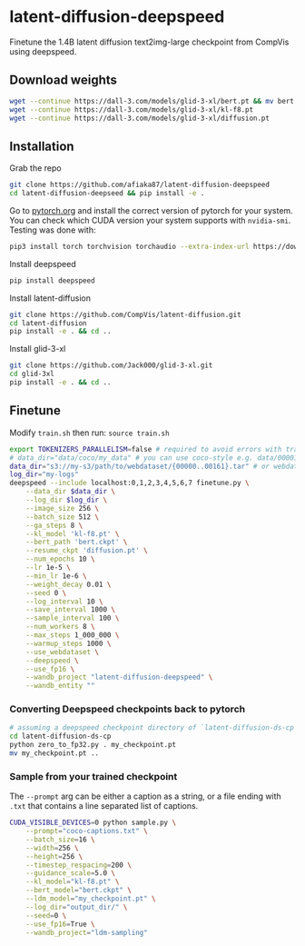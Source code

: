 # latent-diffusion-deepspeed 

Finetune the 1.4B latent diffusion text2img-large checkpoint from CompVis using deepspeed.

## Download weights
```sh
wget --continue https://dall-3.com/models/glid-3-xl/bert.pt && mv bert.pt bert.ckpt
wget --continue https://dall-3.com/models/glid-3-xl/kl-f8.pt
wget --continue https://dall-3.com/models/glid-3-xl/diffusion.pt
```

## Installation

Grab the repo
```sh
git clone https://github.com/afiaka87/latent-diffusion-deepspeed
cd latent-diffusion-deepseed && pip install -e .
```

Go to [pytorch.org](https://pytorch.org/get-started/locally/) and install the correct version of pytorch for your system. 
You can check which CUDA version your system supports with `nvidia-smi`. Testing was done with:
```sh
pip3 install torch torchvision torchaudio --extra-index-url https://download.pytorch.org/whl/cu113
```

Install deepspeed
```sh
pip install deepspeed
```

Install latent-diffusion
```sh
git clone https://github.com/CompVis/latent-diffusion.git
cd latent-diffusion
pip install -e . && cd ..
```

Install glid-3-xl
```sh
git clone https://github.com/Jack000/glid-3-xl.git
cd glid-3xl
pip install -e . && cd ..
```

## Finetune

Modify `train.sh` then run:
`source train.sh`

```sh
export TOKENIZERS_PARALLELISM=false # required to avoid errors with transformers lib
# data_dir="data/coco/my_data" # you can use coco-style e.g. data/00001.png -> data/00001.txt pairs.
data_dir="s3://my-s3/path/to/webdataset/{00000..00161}.tar" # or webdataset. `--max_steps` and `--use_webdataset` required for wds
log_dir="my-logs"
deepspeed --include localhost:0,1,2,3,4,5,6,7 finetune.py \
    --data_dir $data_dir \
    --log_dir $log_dir \
    --image_size 256 \
    --batch_size 512 \
    --ga_steps 8 \
    --kl_model 'kl-f8.pt' \
    --bert_path 'bert.ckpt' \
    --resume_ckpt 'diffusion.pt' \
    --num_epochs 10 \
    --lr 1e-5 \
    --min_lr 1e-6 \
    --weight_decay 0.01 \
    --seed 0 \
    --log_interval 10 \
    --save_interval 1000 \
    --sample_interval 100 \
    --num_workers 8 \
    --max_steps 1_000_000 \
    --warmup_steps 1000 \
    --use_webdataset \
    --deepspeed \
    --use_fp16 \
    --wandb_project "latent-diffusion-deepspeed" \
    --wandb_entity ""
``` 


### Converting Deepspeed checkpoints back to pytorch

```sh
# assuming a deepspeed checkpoint directory of `latent-diffusion-ds-cp`
cd latent-diffusion-ds-cp
python zero_to_fp32.py . my_checkpoint.pt
mv my_checkpoint.pt ..
```

### Sample from your trained checkpoint

The `--prompt` arg can be either a caption as a string, or a file ending with `.txt` that contains a line separated list of captions.

```sh
CUDA_VISIBLE_DEVICES=0 python sample.py \
    --prompt="coco-captions.txt" \
    --batch_size=16 \
    --width=256 \
    --height=256 \
    --timestep_respacing=200 \
    --guidance_scale=5.0 \
    --kl_model="kl-f8.pt" \
    --bert_model="bert.ckpt" \
    --ldm_model="my_checkpoint.pt" \
    --log_dir="output_dir/" \
    --seed=0 \
    --use_fp16=True \
    --wandb_project="ldm-sampling"
```


